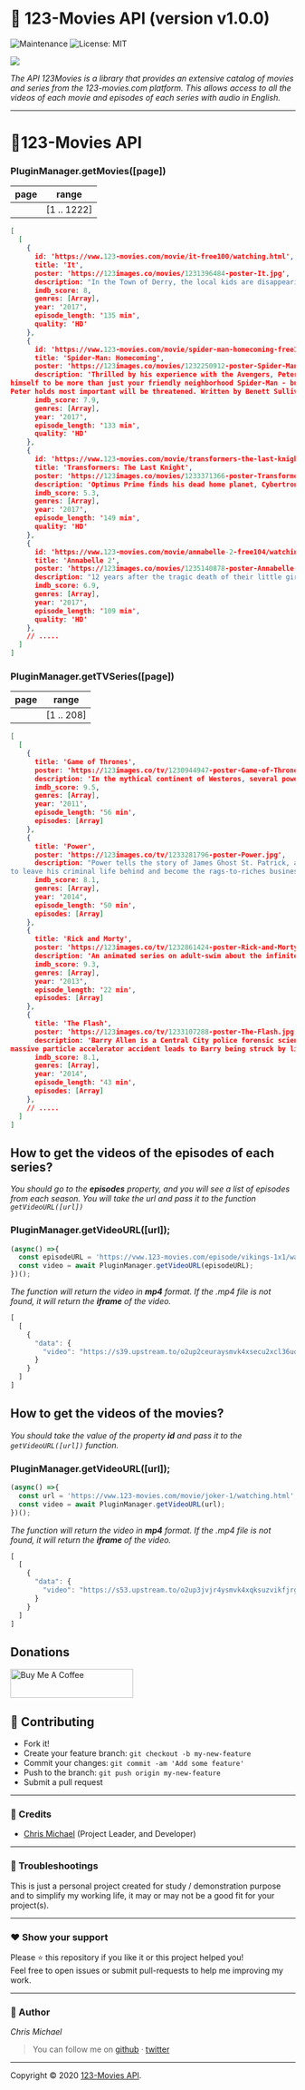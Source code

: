 # 🚩 **123-Movies API** (version v1.0.0)

<img alt="Maintenance" src="https://img.shields.io/badge/Maintained%3F-yes-green.svg">          <img alt="License: MIT" src="https://img.shields.io/badge/License-MIT-yellow.svg">
<img src="https://img.shields.io/badge/123MOVIES-API-blue" alt="">

<a href="https://nodei.co/npm/123-movies/"><img src="https://nodei.co/npm/123-movies.png"></a>

*The API 123Movies is a library that provides an extensive catalog of movies and series from the 123-movies.com platform. This allows access to all the videos of each movie and episodes of each series with audio in English.*

---


# 📝123-Movies API


### PluginManager.getMovies([page])

|   page   |  range     |
|----------|-------------
|          | [1 .. 1222] |

```json
[
  [
    {
      id: 'https://vww.123-movies.com/movie/it-free100/watching.html',
      title: 'It',
      poster: 'https://123images.co/movies/1231396484-poster-It.jpg',
      description: "In the Town of Derry, the local kids are disappearing one by one, leaving behind bloody remains. In a place known as 'The Barrens', a group of seven kids are united by their horrifying and strange encounters with an evil clown and their determination to kill It. Written by Emma Chapman",
      imdb_score: 8,
      genres: [Array],
      year: '2017',
      episode_length: '135 min',
      quality: 'HD'
    },
    {
      id: 'https://vww.123-movies.com/movie/spider-man-homecoming-free113/watching.html',
      title: 'Spider-Man: Homecoming',
      poster: 'https://123images.co/movies/1232250912-poster-Spider-Man-Homecoming.jpg',
      description: 'Thrilled by his experience with the Avengers, Peter returns home, where he lives with his Aunt May, under the watchful eye of his new mentor Tony Stark, Peter tries to fall back into his normal daily routine - distracted by thoughts of proving 
himself to be more than just your friendly neighborhood Spider-Man - but when the Vulture emerges as a new villain, everything that 
Peter holds most important will be threatened. Written by Benett Sullivan',
      imdb_score: 7.9,
      genres: [Array],
      year: '2017',
      episode_length: '133 min',
      quality: 'HD'
    },
    {
      id: 'https://vww.123-movies.com/movie/transformers-the-last-knight-free126/watching.html',
      title: 'Transformers: The Last Knight',
      poster: 'https://123images.co/movies/1233371366-poster-Transformers-The-Last-Knight.jpg',
      description: 'Optimus Prime finds his dead home planet, Cybertron, in which he comes to find he was responsible for its destruction. He finds a way to bring Cybertron back to life, but in order to do so, Optimus needs to find an artifact that is on Earth.', 
      imdb_score: 5.3,
      genres: [Array],
      year: '2017',
      episode_length: '149 min',
      quality: 'HD'
    },
    {
      id: 'https://vww.123-movies.com/movie/annabelle-2-free104/watching.html',
      title: 'Annabelle 2',
      poster: 'https://123images.co/movies/1235140878-poster-Annabelle-2.jpg',
      description: "12 years after the tragic death of their little girl, a dollmaker and his wife welcome a nun and several girls from a shuttered orphanage into their home, where they soon become the target of the dollmaker's possessed creation, Annabelle.",    
      imdb_score: 6.9,
      genres: [Array],
      year: '2017',
      episode_length: '109 min',
      quality: 'HD'
    },
    // .....
  ]
]
```

### PluginManager.getTVSeries([page])

|   page   |  range     |
|----------|-------------
|          | [1 .. 208] |

```json
[
  [
    {
      title: 'Game of Thrones',
      poster: 'https://123images.co/tv/1230944947-poster-Game-of-Thrones.jpg',
      description: 'In the mythical continent of Westeros, several powerful families fight for control of the Seven Kingdoms. As conflict erupts in the kingdoms of men, an ancient enemy rises once again to threaten them all. Meanwhile, the last heirs of a recently usurped dynasty plot to take back their homeland from across the Narrow Sea. Written by Sam Gray',
      imdb_score: 9.5,
      genres: [Array],
      year: '2011',
      episode_length: '56 min',
      episodes: [Array]
    },
    {
      title: 'Power',
      poster: 'https://123images.co/tv/1233281796-poster-Power.jpg',
      description: "Power tells the story of James Ghost St. Patrick, a wealthy New York City nightclub owner who caters to the city's elite. He wants to build an empire, turn the club into a Fortune 500 business, but there's just one problem: Ghost is living a double life. When he is not in the club, he is the kingpin of the most lucrative drug network in New York for a very high-level clientele. His marriage, family and business all become unknowingly threatened as he is tempted 
to leave his criminal life behind and become the rags-to-riches businessman he wants to be most of all. Written by Jiilo_Kim",
      imdb_score: 8.1,
      genres: [Array],
      year: '2014',
      episode_length: '50 min',
      episodes: [Array]
    },
    {
      title: 'Rick and Morty',
      poster: 'https://123images.co/tv/1232861424-poster-Rick-and-Morty.jpg',
      description: 'An animated series on adult-swim about the infinite adventures of Rick, a genius alcoholic and careless scientist, with his grandson Morty, a 14 year-old anxious boy who is not so smart, but always tries to lead his grandfather with his own morale compass. Together, they explore the infinite universes; causing mayhem and running into trouble. Written by Ruben Galaviz',
      imdb_score: 9.3,
      genres: [Array],
      year: '2013',
      episode_length: '22 min',
      episodes: [Array]
    },
    {
      title: 'The Flash',
      poster: 'https://123images.co/tv/1233107288-poster-The-Flash.jpg',
      description: 'Barry Allen is a Central City police forensic scientist with a reasonably happy life, despite the childhood trauma of a mysterious red and yellow lightning killing his mother and framing his father. All that changes when a 
massive particle accelerator accident leads to Barry being struck by lightning in his lab. Coming out of coma nine months later, Barry and his new friends at S.T.A.R labs find that he now has the ability to move at superhuman speed. Furthermore, Barry learns that he is but one of many affected by that event, most of whom are using their powers for evil. Determined to make a difference, Barry dedicates his life to fighting such threats, as The Flash. While he gains allies he never expected, there are also secret forces determined to aid and manipulate him for their own agenda. Written by Kenneth Chisholm ([email protected])',
      imdb_score: 8.1,
      genres: [Array],
      year: '2014',
      episode_length: '43 min',
      episodes: [Array]
    },
    // .....
  ]
]   
```

## How to get the videos of the episodes of each series?
*You should go to the **episodes** property, and you will see a list of episodes from each season. You will take the url and pass it to the function `getVideoURL([url])`*

### PluginManager.getVideoURL([url]);

```javascript
(async() =>{
  const episodeURL = 'https://vww.123-movies.com/episode/vikings-1x1/watching.html'
  const video = await PluginManager.getVideoURL(episodeURL);
})();
```

*The function will return the video in **mp4** format. If the .mp4 file is not found, it will return the **iframe** of the video.*

```javascript
[
  [
    {
      "data": {
        "video": "https://s39.upstream.to/o2up2ceuraysmvk4xsecu2xcl36uqlu3rguuezlbnrrfkua5wrmdb6uuzhcq/v.mp4"
      }
    }
  ]
]
```

## How to get the videos of the movies?
*You should take the value of the property **id** and pass it to the `getVideoURL([url])` function.*

### PluginManager.getVideoURL([url]);

```javascript
(async() =>{
  const url = 'https://vww.123-movies.com/movie/joker-1/watching.html';
  const video = await PluginManager.getVideoURL(url);
})();
```

*The function will return the video in **mp4** format. If the .mp4 file is not found, it will return the **iframe** of the video.*

```javascript
[
  [
    {
      "data": {
        "video": "https://s53.upstream.to/o2up3jvjr4ysmvk4xqksuzvikfjrgkyynbnb6c7j626eddozcgque2fttu6a/v.mp4"
      }
    }
  ]
]
```


## **Donations**

<a href="https://www.buymeacoffee.com/chrismichael" target="_blank"><img src="https://cdn.buymeacoffee.com/buttons/default-orange.png" alt="Buy Me A Coffee" style="height: 51px !important;width: 217px !important;" ></a>


## **:handshake: Contributing**

- Fork it!
- Create your feature branch: `git checkout -b my-new-feature`
- Commit your changes: `git commit -am 'Add some feature'`
- Push to the branch: `git push origin my-new-feature`
- Submit a pull request

---

### **:busts_in_silhouette: Credits**

- [Chris Michael](https://github.com/ChrisMichaelPerezSantiago) (Project Leader, and Developer)

---

### **:anger: Troubleshootings**

This is just a personal project created for study / demonstration purpose and to simplify my working life, it may or may
not be a good fit for your project(s).

---

### **:heart: Show your support**

Please :star: this repository if you like it or this project helped you!\
Feel free to open issues or submit pull-requests to help me improving my work.


---


### **:robot: Author**

_*Chris Michael*_

> You can follow me on
[github](https://github.com/ChrisMichaelPerezSantiago)&nbsp;&middot;&nbsp;[twitter](https://twitter.com/Chris5855M)

---

Copyright © 2020 [123-Movies API](https://github.com/ChrisMichaelPerezSantiago/123-movies).
